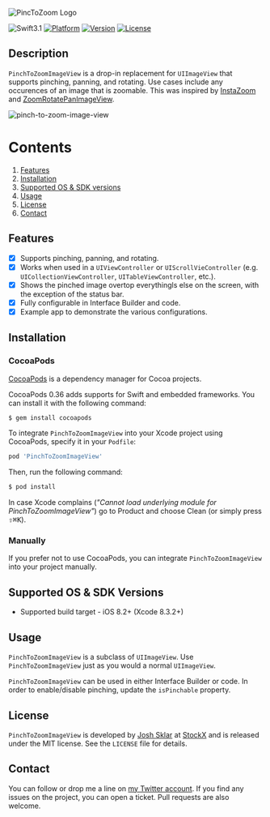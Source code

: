 ![PincToZoom Logo](https://cloud.githubusercontent.com/assets/879038/25967075/ee645970-365a-11e7-9023-80aef07d25a2.jpg)

![Swift3.1](https://img.shields.io/badge/Swift-3.1-orange.svg?style=flat")
[![Platform](https://img.shields.io/cocoapods/p/PinchToZoomImageView.svg?style=flat)](http://cocoapods.org/pods/PinchToZoomImageView)
[![Version](https://img.shields.io/cocoapods/v/PinchToZoomImageView.svg?style=flat)](http://cocoapods.org/pods/PinchToZoomImageView)
[![License](https://img.shields.io/cocoapods/l/PinchToZoomImageView.svg?style=flat)](http://cocoapods.org/pods/PinchToZoomImageView)

Description
--------------

`PinchToZoomImageView` is a drop-in replacement for `UIImageView` that supports pinching, panning, and rotating. Use cases include any occurences of an image that is zoomable. This was inspired by [InstaZoom](https://github.com/paulemmanuel-garcia/InstaZoom) and [ZoomRotatePanImageView](https://github.com/bennythemink/ZoomRotatePanImageView).

![pinch-to-zoom-image-view](https://cloud.githubusercontent.com/assets/879038/26073881/162a8454-397e-11e7-96d7-aca5d5b75d25.gif)

# Contents
1. [Features](#features)
3. [Installation](#installation)
4. [Supported OS & SDK versions](#supported-versions)
5. [Usage](#usage)
6. [License](#license)
7. [Contact](#contact)

<a name="features"> Features </a>
--------------

- [x] Supports pinching, panning, and rotating.
- [x] Works when used in a `UIViewController` or `UIScrollVieController` (e.g. `UICollectionViewController`, `UITableViewController`, etc.).
- [x] Shows the pinched image overtop everythingls else on the screen, with the exception of the status bar.
- [x] Fully configurable in Interface Builder and code.
- [x] Example app to demonstrate the various configurations.

<a name="installation"> Installation </a>
--------------

### CocoaPods

[CocoaPods](http://cocoapods.org) is a dependency manager for Cocoa projects.

CocoaPods 0.36 adds supports for Swift and embedded frameworks. You can install it with the following command:

```bash
$ gem install cocoapods
```

To integrate `PinchToZoomImageView` into your Xcode project using CocoaPods, specify it in your `Podfile`:

```ruby
pod 'PinchToZoomImageView'
```

Then, run the following command:

```bash
$ pod install
```

In case Xcode complains (<i>"Cannot load underlying module for PinchToZoomImageView"</i>) go to Product and choose Clean (or simply press <kbd>⇧</kbd><kbd>⌘</kbd><kbd>K</kbd>).

### Manually

If you prefer not to use CocoaPods, you can integrate `PinchToZoomImageView` into your project manually.

<a name="supported-versions"> Supported OS & SDK Versions </a>
-----------------------------

* Supported build target - iOS 8.2+ (Xcode 8.3.2+)

<a name="usage"> Usage </a>
--------------

`PinchToZoomImageView` is a subclass of `UIImageView`. Use `PinchToZoomImageView` just as you would a normal `UIImageView`.

`PinchToZoomImageView` can be used in either Interface Builder or code. In order to enable/disable pinching, update the `isPinchable` property.

<a name="license"> License </a>
--------------

`PinchToZoomImageView` is developed by [Josh Sklar](https://www.linkedin.com/in/jrmsklar) at [StockX](https://stockx.com) and is released under the MIT license. See the `LICENSE` file for details.

<a name="contact"> Contact </a>
--------------

You can follow or drop me a line on [my Twitter account](https://twitter.com/jrmsklar). If you find any issues on the project, you can open a ticket. Pull requests are also welcome.
